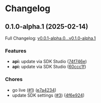 # Changelog

## 0.1.0-alpha.1 (2025-02-14)

Full Changelog: [v0.0.1-alpha.0...v0.1.0-alpha.1](https://github.com/wladpaiva/manychat-typescript-sdk/compare/v0.0.1-alpha.0...v0.1.0-alpha.1)

### Features

* **api:** update via SDK Studio ([74f746e](https://github.com/wladpaiva/manychat-typescript-sdk/commit/74f746e5c24f67bb5d21148de6556702295c4ba0))
* **api:** update via SDK Studio ([60ccc1f](https://github.com/wladpaiva/manychat-typescript-sdk/commit/60ccc1fd0f68b0d08e270e4775b7f6ca79808751))


### Chores

* go live ([#1](https://github.com/wladpaiva/manychat-typescript-sdk/issues/1)) ([e7a4234](https://github.com/wladpaiva/manychat-typescript-sdk/commit/e7a4234a0a7d58769ab44c4de7c3fedb647ddd99))
* update SDK settings ([#3](https://github.com/wladpaiva/manychat-typescript-sdk/issues/3)) ([4f6e924](https://github.com/wladpaiva/manychat-typescript-sdk/commit/4f6e924ac40b947b8f497e3bce65ee219abd4504))
